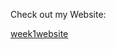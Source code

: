 Check out my Website:


[week1website](file:///Users/jackwitherspoon/Desktop/DH151/Week%201/Week%201%20Assignment/DH%20151_Week%201%20Assignment/index.html)
